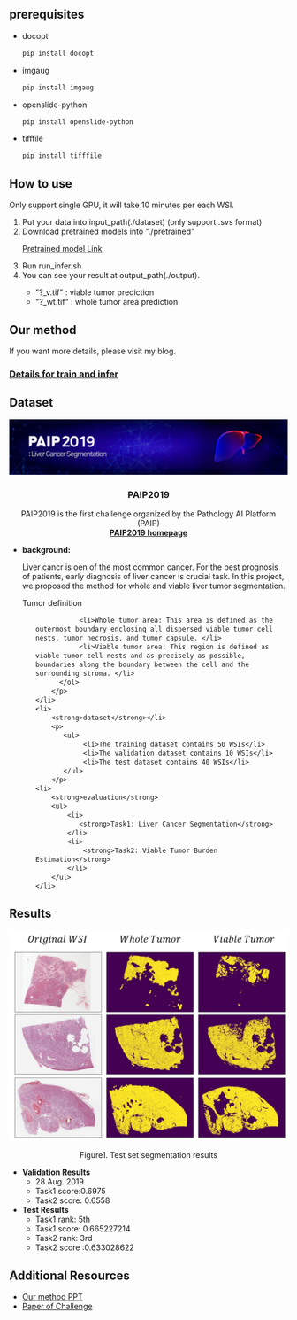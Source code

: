 



<!--prerequisites-->
## prerequisites
* docopt
  ```sh
  pip install docopt
  ```
* imgaug
  ```sh
  pip install imgaug
  ```
* openslide-python
  ```sh
  pip install openslide-python
  ```
* tifffile
  ```sh
  pip install tifffile
  ```

<!-- How to use -->
## How to use
Only support single GPU, it will take 10 minutes per each WSI.
<p align="center">
  <ol>
    <li> Put your data into input_path(./dataset) (only support .svs format)
    <li> Download pretrained models into "./pretrained"
      <p>
        <a href="https://drive.google.com/drive/folders/1_XYv5gVB0OoAK8-GU5A64cVMQmkdd0He?usp=sharing">Pretrained model Link</a>
      </p>
    <li> Run run_infer.sh
    <li> You can see your result at output_path(./output).
      <p>
        <ul>
          <li> "?_v.tif" : viable tumor prediction
          <li>"?_wt.tif" : whole tumor area prediction
        </ul>
      </p>
  </ol>
</p>

<!-- Our method -->
## Our method
<p>


  If you want more details, please visit my blog.
  <h3><a href="https://chhan95.github.io/project/2021/03/15/paip2019.html">Details for train and infer</a></h3>

</p>


<!--Dataset-->
## Dataset
<p align="center">
    <a href="https://paip2019.grand-challenge.org">
        <img src="data/images/logo.png" alt="Logo">
    </a>
    <h3 align="center">PAIP2019</h3>
    <p align="center">
        PAIP2019 is the first challenge organized by the Pathology AI Platform (PAIP)
       <br>
        <a href="https://paip2019.grand-challenge.org/"><strong>PAIP2019 homepage</strong></a>
    </p>      
</p>

<ul>
    <li>
        <strong>background:</strong>
        <p>
          Liver cancr is oen of the most common cancer. For the best prognosis of patients, early diagnosis of liver cancer is crucial task.
          In this project, we proposed the method for whole and viable liver tumor segmentation.
          <p>
              Tumor definition
          </p>
          <ol>

               <li>Whole tumor area: This area is defined as the outermost boundary enclosing all dispersed viable tumor cell nests, tumor necrosis, and tumor capsule. </li>
               <li>Viable tumor area: This region is defined as viable tumor cell nests and as precisely as possible, boundaries along the boundary between the cell and the surrounding stroma. </li>
          </ol>
        </p>
    </li>
    <li>
        <strong>dataset</strong></li>
        <p>
           <ul>
                <li>The training dataset contains 50 WSIs</li>
                <li>The validation dataset contains 10 WSIs</li>
                <li>The test dataset contains 40 WSIs</li>
           </ul>
        </p>
    <li>
        <strong>evaluation</strong>
        <ul>
            <li>
               <strong>Task1: Liver Cancer Segmentation</strong>
            </li>
            <li>
                <strong>Task2: Viable Tumor Burden Estimation</strong>
            </li>
        </ul>
    </li>


</ul>




<!-- Results -->
## Results

<p align="center">
    <a href="https://paip2019.grand-challenge.org">
        <img src="data/images/test_result.png" alt="Logo">
    </a>
    <p align="center">
        Figure1. Test set segmentation results
    </p>      
</p>

<ul>
    <li>
        <strong>Validation Results</strong>
        <ul>    
            <li>28 Aug. 2019</li>
            <li>Task1 score:0.6975</li>
            <li>Task2 score: 0.6558</li>
        </ul>
    </li>
    <li>
        <strong>Test Results</strong>
        <ul>
            <li>Task1 rank: 5th</li>
            <li>Task1 score: 0.665227214</li>
            <li>Task2 rank: 3rd</li>
            <li>Task2 score :0.633028622</li>
        </ul>
    </li>
</ul>



<!--Presentation-->
## Additional Resources
<ul>
    <li>
        <a href="https://drive.google.com/file/d/12ReGYi7UZF7lPau33RnMqzxeMJWCdfJj/view">Our method PPT</a>
    </li>
    <li>
        <a href="https://www.sciencedirect.com/science/article/pii/S1361841520302188">Paper of Challenge</a>
    </li>
</ul>
